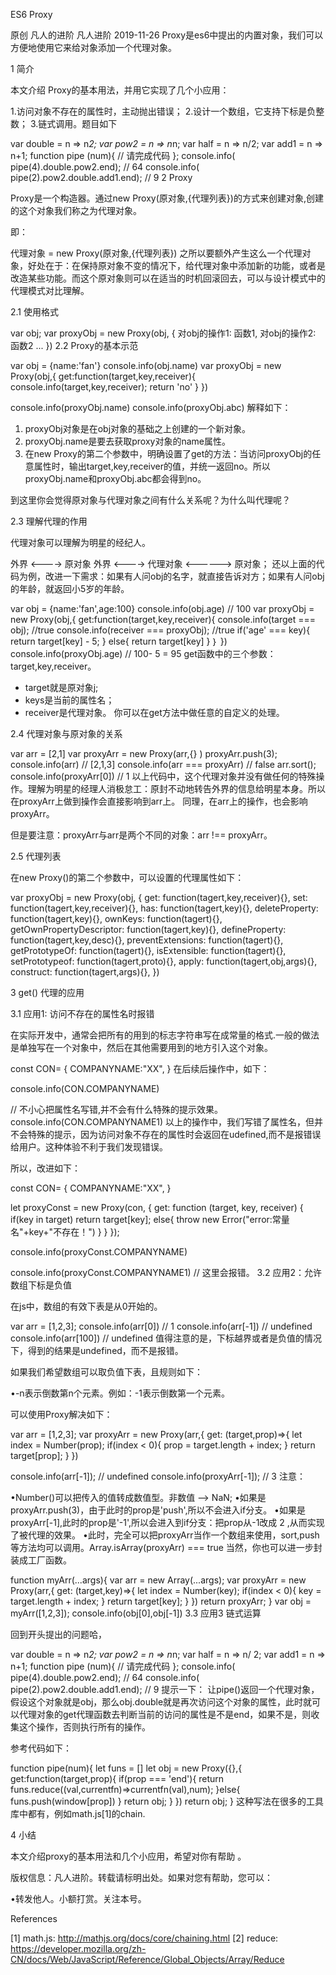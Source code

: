 ES6 Proxy

原创 凡人的进阶  凡人进阶  2019-11-26
Proxy是es6中提出的内置对象，我们可以方便地使用它来给对象添加一个代理对象。

1 简介

本文介绍 Proxy的基本用法，并用它实现了几个小应用：

1.访问对象不存在的属性时，主动抛出错误；
2.设计一个数组，它支持下标是负整数；
3.链式调用。题目如下

var double = n => n*2;
var pow2 = n => n*n;
var half = n => n/2;
var add1 = n => n+1;
function pipe (num){
 // 请完成代码
};
console.info( pipe(4).double.pow2.end); // 64
console.info( pipe(2).pow2.double.add1.end); // 9
2 Proxy

Proxy是一个构造器。通过new Proxy(原对象,{代理列表})的方式来创建对象,创建的这个对象我们称之为代理对象。

即：

代理对象 = new Proxy(原对象,{代理列表})
之所以要额外产生这么一个代理对象，好处在于：在保持原对象不变的情况下，给代理对象中添加新的功能，或者是改造某些功能。而这个原对象则可以在适当的时机回滚回去，可以与设计模式中的代理模式对比理解。

2.1 使用格式

var obj;
var proxyObj = new Proxy(obj, {
    对obj的操作1: 函数1,
    对obj的操作2: 函数2
    ...
})
2.2 Proxy的基本示范

var obj = {name:'fan'}
console.info(obj.name)
var proxyObj = new Proxy(obj,{
    get:function(target,key,receiver){
        console.info(target,key,receiver); 
        return 'no'
    }
})

console.info(proxyObj.name) 
console.info(proxyObj.abc)
解释如下：

1. proxyObj对象是在obj对象的基础之上创建的一个新对象。
2. proxyObj.name是要去获取proxy对象的name属性。
3. 在new Proxy的第二个参数中，明确设置了get的方法：当访问proxyObj的任意属性时，输出target,key,receiver的值，并统一返回no。所以proxyObj.name和proxyObj.abc都会得到no。

到这里你会觉得原对象与代理对象之间有什么关系呢？为什么叫代理呢？

2.3 理解代理的作用

代理对象可以理解为明星的经纪人。

外界 <----> 原对象
外界 <----> 代理对象 <------> 原对象；
还以上面的代码为例，改进一下需求：如果有人问obj的名字，就直接告诉对方；如果有人问obj的年龄，就返回小5岁的年龄。﻿﻿

var obj = {name:'fan',age:100}
console.info(obj.age)          // 100
var proxyObj = new Proxy(obj,{
    get:function(target,key,receiver){
        console.info(target === obj);          //true
        console.info(receiver === proxyObj);    //true
        if('age' === key){
            return target[key] - 5;
        }
        else{
            return target[key]
        }
    ｝
})
console.info(proxyObj.age)  // 100- 5 = 95
get函数中的三个参数：target,key,receiver。
- target就是原对象j;
- keys是当前的属性名；
- receiver是代理对象。
  你可以在get方法中做任意的自定义的处理。

2.4 代理对象与原对象的关系

var arr = [2,1]
var proxyArr = new Proxy(arr,{} )
proxyArr.push(3);
console.info(arr) // [2,1,3]
console.info(arr === proxyArr) // false
arr.sort();
console.info(proxyArr[0]) // 1
以上代码中，这个代理对象并没有做任何的特殊操作。理解为明星的经理人消极怠工：原封不动地转告外界的信息给明星本身。所以在proxyArr上做到操作会直接影响到arr上。
同理，在arr上的操作，也会影响proxyArr。

但是要注意：proxyArr与arr是两个不同的对象：arr !== proxyArr。





2.5 代理列表

在new Proxy()的第二个参数中，可以设置的代理属性如下：

var proxyObj = new Proxy(obj, {
    get: function(tagert,key,receiver){},
    set: function(tagert,key,receiver){},
    has: function(tagert,key){},
    deleteProperty: function(tagert,key){},
    ownKeys: function(tagert){},
    getOwnPropertyDescriptor: function(tagert,key){},
    defineProperty: function(tagert,key,desc){},
    preventExtensions: function(tagert){},
    getPrototypeOf: function(tagert){},
    isExtensible: function(tagert){},
    setPrototypeof: function(tagert,proto){},
    apply: function(tagert,obj,args){},
    construct: function(tagert,args){},
})

3 get() 代理的应用

3.1 应用1: 访问不存在的属性名时报错

在实际开发中，通常会把所有的用到的标志字符串写在成常量的格式.一般的做法是单独写在一个对象中，然后在其他需要用到的地方引入这个对象。

const CON= {
  COMPANYNAME:"XX",
}
在后续后操作中，如下：

console.info(CON.COMPANYNAME)

// 不小心把属性名写错,并不会有什么特殊的提示效果。
console.info(CON.COMPANYNAME1)
以上的操作中，我们写错了属性名，但并不会特殊的提示，因为访问对象不存在的属性时会返回在udefined,而不是报错误给用户。这种体验不利于我们发现错误。

所以，改进如下：

const CON= {
  COMPANYNAME:"XX",
}

let proxyConst = new Proxy(con, {
  get: function (target, key, receiver) {
      if(key in target)
          return target[key];
      else{
          throw new Error("error:常量名"+key+"不存在！")
      }
  }
});

console.info(proxyConst.COMPANYNAME)

console.info(proxyConst.COMPANYNAME1) 
//  这里会报错。
3.2 应用2：允许数组下标是负值

在js中，数组的有效下表是从0开始的。

var arr = [1,2,3];
console.info(arr[0])  // 1
console.info(arr[-1]) // undefined
console.info(arr[100]) // undefined
值得注意的是，下标越界或者是负值的情况下，得到的结果是undefined，而不是报错。

如果我们希望数组可以取负值下表，且规则如下：

•-n表示倒数第n个元素。例如：-1表示倒数第一个元素。

可以使用Proxy解决如下：

var arr = [1,2,3];
var proxyArr = new Proxy(arr,{
  get: (target,prop)=>{
      let index = Number(prop);
      if(index < 0){
          prop = target.length + index;
      }
      return target[prop];
  }
})

console.info(arr[-1]);      // undefined
console.info(proxyArr[-1]); // 3
注意：

•Number()可以把传入的值转成数值型。非数值 --> NaN;
•如果是proxyArr.push(3)，由于此时的prop是'push',所以不会进入if分支。
•如果是proxyArr[-1],此时的prop是'-1',所以会进入到if分支：把prop从-1改成 2 ,从而实现了被代理的效果。
•此时，完全可以把proxyArr当作一个数组来使用，sort,push等方法均可以调用。Array.isArray(proxyArr) === true
当然，你也可以进一步封装成工厂函数。

function myArr(...args){
  var arr = new Array(...args);
  var proxyArr = new Proxy(arr,{
    get: (target,key)=>{
      let index = Number(key);
      if(index < 0){
          key = target.length + index;
      }
      return target[key];
    }
  })
  return proxyArr;
}
var obj = myArr([1,2,3]);
console.info(obj[0],obj[-1])
3.3 应用3 链式运算

回到开头提出的问题哈，

var double = n => n*2;
var pow2 = n => n*n;
var half = n => n/ 2;
var add1 = n => n+1;
function pipe (num){
    // 请完成代码
};
console.info( pipe(4).double.pow2.end); // 64
console.info( pipe(2).pow2.double.add1.end); // 9
提示一下：
让pipe()返回一个代理对象，假设这个对象就是obj，那么obj.double就是再次访问这个对象的属性，此时就可以代理对象的get代理函数去判断当前的访问的属性是不是end，如果不是，则收集这个操作，否则执行所有的操作。

参考代码如下：

function pipe(num){
  let funs = []
  let obj = new Proxy({},{
    get:function(target,prop){
      if(prop === 'end'){
        return funs.reduce((val,currentfn)=>currentfn(val),num);
      }else{
        funs.push(window[prop])
      }
      return obj;
    }
  })
  return obj;
}
这种写法在很多的工具库中都有，例如math.js[1]的chain.

4 小结

本文介绍proxy的基本用法和几个小应用，希望对你有帮助 。




版权信息：凡人进阶。转载请标明出处。如果对您有帮助，您可以：

•转发他人。小额打赏。关注本号。

References

[1] math.js: http://mathjs.org/docs/core/chaining.html
[2] reduce: https://developer.mozilla.org/zh-CN/docs/Web/JavaScript/Reference/Global_Objects/Array/Reduce